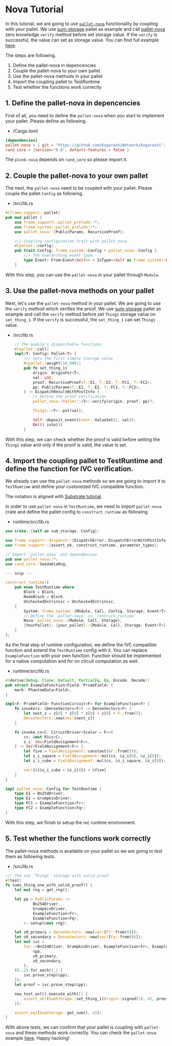 # Nova Tutorial

In this tutorial, we are going to use [`pallet-nova`](https://github.com/KogarashiNetwork/Kogarashi/tree/master/pallet/nova) functionality by coupling with your pallet. We use [sum-storage](https://github.com/JoshOrndorff/recipes/tree/master/pallets/sum-storage) pallet as example and call [pallet-nova](https://github.com/KogarashiNetwork/Kogarashi/tree/master/pallet/nova) zero knowledge `verify` method before set storage value. If the `verify` is successful, the value can set as storage value. You can find full example [here](https://github.com/KogarashiNetwork/Kogarashi/tree/master/sample).

The steps are following.

1. Define the pallet-nova in depencencies
2. Couple the pallet-nova to your own pallet
3. Use the pallet-nova methods in your pallet
4. Import the coupling pallet to TestRuntime
5. Test whether the functions work correctly

## 1. Define the pallet-nova in depencencies
First of all, you need to define the `pallet-nova` when you start to implement your pallet. Please define as following.

- <your-pallet>/Cargo.toml
```toml
[dependencies]
pallet-nova = { git = "https://github.com/KogarashiNetwork/Kogarashi", branch = "master", default-features = false }
rand_core = {version="0.6", default-features = false }
```

The `plonk-nova` depends on `rand_core` so please import it.

## 2. Couple the pallet-nova to your own pallet

The next, the `pallet-nova` need to be coupled with your pallet. Please couple the pallet `Config` as following.

- <your-pallet>/src/lib.rs
```rs
#[frame_support::pallet]
pub mod pallet {
    use frame_support::pallet_prelude::*;
    use frame_system::pallet_prelude::*;
    use pallet_nova::{PublicParams, RecursiveProof};

    /// Coupling configuration trait with pallet_nova.
    #[pallet::config]
    pub trait Config: frame_system::Config + pallet_nova::Config {
        /// The overarching event type.
        type Event: From<Event<Self>> + IsType<<Self as frame_system::Config>::Event>;
    }
```
With this step, you can use the `pallet-nova` in your pallet through `Module`.

## 3. Use the pallet-nova methods on your pallet
Next, let's use the `pallet-nova` method in your pallet. We are going to use the `verify` method which verifies the proof. We use [sum-storage](https://github.com/JoshOrndorff/recipes/tree/master/pallets/sum-storage) pallet as example and call the `verify` method before set `Thing1` storage value on `set_thing_1`. If the `verify` is successful, the `set_thing_1` can set `Thing1` value.

- <your-pallet>/src/lib.rs
```rust
    // The module's dispatchable functions.
    #[pallet::call]
    impl<T: Config> Pallet<T> {
        /// Sets the first simple storage value
        #[pallet::weight(10_000)]
        pub fn set_thing_1(
            origin: OriginFor<T>,
            val: u32,
            proof: RecursiveProof<T::E1, T::E2, T::FC1, T::FC2>,
            pp: PublicParams<T::E1, T::E2, T::FC1, T::FC2>,
        ) -> DispatchResultWithPostInfo {
            // Define the proof verification
            pallet_nova::Pallet::<T>::verify(origin, proof, pp)?;

            Thing1::<T>::put(val);

            Self::deposit_event(Event::ValueSet(1, val));
            Ok(().into())
        }
```
With this step, we can check whether the proof is valid before setting the `Thing1` value and only if the proof is valid, the value is set.

## 4. Import the coupling pallet to TestRuntime and define the function for IVC verification.
We already can use the `pallet-nova` methods so we are going to import it to `TestRumtime` and define your customized IVC compatible function.

The notation is aligned with [Substrate tutorial](https://docs.substrate.io/reference/how-to-guides/basics/import-a-pallet/).

In order to use `pallet-nova` in `TestRuntime`, we need to import `pallet-nova` crate and define the pallet config to `construct_runtime` as following.

- runtime/src/lib.rs
```rust
use crate::{self as sum_storage, Config};

use frame_support::dispatch::{DispatchError, DispatchErrorWithPostInfo, PostDispatchInfo};
use frame_support::{assert_ok, construct_runtime, parameter_types};

// Import `pallet_nova` and dependencies
pub use pallet_nova::*;
use rand_core::SeedableRng;

--- snip ---

construct_runtime!(
    pub enum TestRuntime where
        Block = Block,
        NodeBlock = Block,
        UncheckedExtrinsic = UncheckedExtrinsic,
    {
        System: frame_system::{Module, Call, Config, Storage, Event<T>},
        // Define the `pallet-nova` in `contruct_runtime`
        Nova: pallet_nova::{Module, Call, Storage},
        {YourPallet}: {your_pallet}::{Module, Call, Storage, Event<T>},
    }
);
```

As the final step of runtime configuration, we define the IVC compatible function and extend the `TestRuntime` config with it. You can replace `ExampleFunction` with your own function.
Function should be implemented for a native computation and for on circuit computation as well.

- runtime/src/lib.rs
```rust
#[derive(Debug, Clone, Default, PartialEq, Eq, Encode, Decode)]
pub struct ExampleFunction<Field: PrimeField> {
    mark: PhantomData<Field>,
}

impl<F: PrimeField> FunctionCircuit<F> for ExampleFunction<F> {
    fn invoke(z: &DenseVectors<F>) -> DenseVectors<F> {
        let next_z = z[0] * z[0] * z[0] + z[0] + F::from(5);
        DenseVectors::new(vec![next_z])
    }

    fn invoke_cs<C: CircuitDriver<Scalar = F>>(
        cs: &mut R1cs<C>,
        z_i: Vec<FieldAssignment<F>>,
    ) -> Vec<FieldAssignment<F>> {
        let five = FieldAssignment::constant(&F::from(5));
        let z_i_square = FieldAssignment::mul(cs, &z_i[0], &z_i[0]);
        let z_i_cube = FieldAssignment::mul(cs, &z_i_square, &z_i[0]);

        vec![&(&z_i_cube + &z_i[0]) + &five]
    }
}

impl pallet_nova::Config for TestRuntime {
    type E1 = Bn254Driver;
    type E2 = GrumpkinDriver;
    type FC1 = ExampleFunction<Fr>;
    type FC2 = ExampleFunction<Fq>;
}
```
With this step, we finish to setup the ivc runtime environment.

## 5. Test whether the functions work correctly
The pallet-nova methods is available on your pallet so we are going to test them as following tests.

- <your-pallet>/src/lib.rs
```rust
/// The set `Thing1` storage with valid proof
#[test]
fn sums_thing_one_with_valid_proof() {
    let mut rng = get_rng();

    let pp = PublicParams::<
            Bn254Driver,
            GrumpkinDriver,
            ExampleFunction<Fr>,
            ExampleFunction<Fq>,
        >::setup(&mut rng);

    let z0_primary = DenseVectors::new(vec![Fr::from(0)]);
    let z0_secondary = DenseVectors::new(vec![Fq::from(0)]);
    let mut ivc =
        Ivc::<Bn254Driver, GrumpkinDriver, ExampleFunction<Fr>, ExampleFunction<Fq>>::init(
            &pp,
            z0_primary,
            z0_secondary,
        );
    (0..2).for_each(|_| {
        ivc.prove_step(&pp);
    });
    let proof = ivc.prove_step(&pp);

    new_test_ext().execute_with(|| {
        assert_ok!(SumStorage::set_thing_1(Origin::signed(1), 42, proof, pp));
    });

    assert_eq!(SumStorage::get_sum(), 42);
}
```
With above tests, we can confirm that your pallet is coupling with `pallet-nova` and these methods work correctly. You can check the `pallet-nova` example [here](https://github.com/KogarashiNetwork/Kogarashi/blob/master/pallet/nova/src/tests.rs). Happy hacking!
